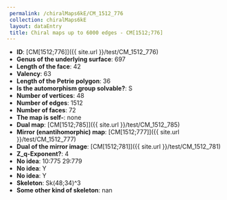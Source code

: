 ```yaml
--- 
 permalink: /chiralMaps6kE/CM_1512_776 
 collection: chiralMaps6kE
 layout: dataEntry
 title: Chiral maps up to 6000 edges - CM[1512;776]
---
```


- **ID**: [CM[1512;776]]({{ site.url }}/test/CM_1512_776)
- **Genus of the underlying surface**: 697
- **Length of the face**: 42
- **Valency**: 63
- **Length of the Petrie polygon**: 36
- **Is the automorphism group solvable?**: S
- **Number of vertices**: 48
- **Number of edges**: 1512
- **Number of faces**: 72
- **The map is self-**: none
- **Dual map**: [CM[1512;785]]({{ site.url }}/test/CM_1512_785)
- **Mirror (enantihomorphic) map**: [CM[1512;777]]({{ site.url }}/test/CM_1512_777)
- **Dual of the mirror image**: [CM[1512;781]]({{ site.url }}/test/CM_1512_781)
- **Z_q-Exponent?**: 4
- **No idea**:  10:775 29:779
- **No idea**: Y
- **No idea**: Y
- **Skeleton**: Sk(48;34)^3
- **Some other kind of skeleton**: nan
